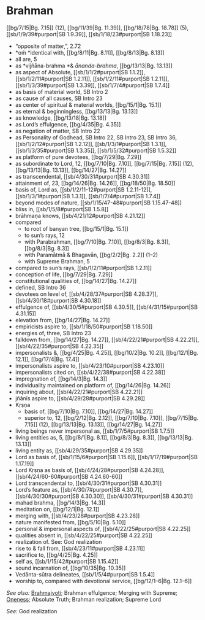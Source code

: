 # Brahman

[[bg/7/15|Bg. 7.15]] (12), [[bg/11/39|Bg. 11.39]], [[bg/18/78|Bg. 18.78]] (5), [[sb/1/9/39#purport|SB 1.9.39]], [[sb/1/18/23#purport|SB 1.18.23]]

* “opposite of matter,”, 2.72
* *oṁ *identical with, [[bg/8/11|Bg. 8.11]], [[bg/8/13|Bg. 8.13]]
* all are, 5
* as *vijñāna-brahma *& *ānanda-brahma*, [[bg/13/13|Bg. 13.13]]
* as aspect of Absolute, [[sb/1/1/2#purport|SB 1.1.2]], [[sb/1/2/11#purport|SB 1.2.11]], [[sb/1/2/11#purport|SB 1.2.11]], [[sb/1/3/39#purport|SB 1.3.39]], [[sb/1/7/4#purport|SB 1.7.4]]
* as basis of material world, SB Intro 2
* as cause of all causes, SB Intro 23
* as center of spiritual & material worlds, [[bg/15/1|Bg. 15.1]]
* as eternal & beginningless, [[bg/13/13|Bg. 13.13]]
* as knowledge, [[bg/13/18|Bg. 13.18]]
* as Lord’s effulgence, [[bg/4/35|Bg. 4.35]]
* as negation of matter, SB Intro 22
* as Personality of Godhead, SB Intro 22, SB Intro 23, SB Intro 36, [[sb/1/2/12#purport|SB 1.2.12]], [[sb/1/3/1#purport|SB 1.3.1]], [[sb/1/3/35#purport|SB 1.3.35]], [[sb/1/5/32#purport|SB 1.5.32]]
* as platform of pure devotees, [[bg/7/29|Bg. 7.29]]
* as subordinate to Lord, 12, [[bg/7/10|Bg. 7.10]], [[bg/7/15|Bg. 7.15]] (12), [[bg/13/13|Bg. 13.13]], [[bg/14/27|Bg. 14.27]]
* as transcendental, [[sb/4/30/31#purport|SB 4.30.31]]
* attainment of, 23, [[bg/14/26|Bg. 14.26]], [[bg/18/50|Bg. 18.50]]
* basis of, Lord as, [[sb/1/2/11-12#purport|SB 1.2.11-12]], [[sb/1/3/1#purport|SB 1.3.1]], [[sb/1/7/4#purport|SB 1.7.4]]
* beyond modes of nature, [[sb/1/15/47-48#purport|SB 1.15.47-48]]
* bliss in, [[sb/1/5/8#purport|SB 1.5.8]]
* brāhmaṇa knows, [[sb/4/21/12#purport|SB 4.21.12]]
* compared
  * to root of banyan tree, [[bg/15/1|Bg. 15.1]]
  * to sun’s rays, 12
  * with Parabrahman, [[bg/7/10|Bg. 7.10]], [[bg/8/3|Bg. 8.3]], [[bg/8/3|Bg. 8.3]]
  * with Paramātmā & Bhagavān, [[bg/2/2|Bg. 2.2]] (1–2)
  * with Supreme Brahman, 5
* compared to sun’s rays, [[sb/1/2/11#purport|SB 1.2.11]]
* conception of life, [[bg/7/29|Bg. 7.29]]
* constitutional qualities of, [[bg/14/27|Bg. 14.27]]
* defined, SB Intro 36
* devotees on level of, [[sb/4/28/37#purport|SB 4.28.37]], [[sb/4/30/18#purport|SB 4.30.18]]
* effulgence of, [[sb/4/30/5#purport|SB 4.30.5]], [[sb/4/31/15#purport|SB 4.31.15]]
* elevation from, [[bg/14/27|Bg. 14.27]]
* empiricists aspire to, [[sb/1/18/50#purport|SB 1.18.50]]
* energies of, three, SB Intro 23
* falldown from, [[bg/14/27|Bg. 14.27]], [[sb/4/22/21#purport|SB 4.22.21]], [[sb/4/22/35#purport|SB 4.22.35]]
* impersonalists &, [[bg/4/25|Bg. 4.25]], [[bg/10/2|Bg. 10.2]], [[bg/12/1|Bg. 12.1]], [[bg/17/4|Bg. 17.4]]
* impersonalists aspire to, [[sb/4/23/10#purport|SB 4.23.10]]
* impersonalists cited on, [[sb/4/22/38#purport|SB 4.22.38]]
* impregnation of, [[bg/14/3|Bg. 14.3]]
* individuality maintained on platform of, [[bg/14/26|Bg. 14.26]]
* inquiring about, [[sb/4/22/21#purport|SB 4.22.21]]
* jñānīs aspire to, [[sb/4/29/28#purport|SB 4.29.28]]
* Kṛṣṇa
  * basis of, [[bg/7/10|Bg. 7.10]], [[bg/14/27|Bg. 14.27]]
  * superior to, 12, [[bg/2/12|Bg. 2.12]], [[bg/7/10|Bg. 7.10]], [[bg/7/15|Bg. 7.15]] (12), [[bg/13/13|Bg. 13.13]], [[bg/14/27|Bg. 14.27]]
* living beings never impersonal as, [[sb/1/7/5#purport|SB 1.7.5]]
* living entities as, 5, [[bg/8/1|Bg. 8.1]], [[bg/8/3|Bg. 8.3]], [[bg/13/13|Bg. 13.13]]
* living entity as, [[sb/4/29/35#purport|SB 4.29.35]]
* Lord as basis of, [[sb/1/15/6#purport|SB 1.15.6]], [[sb/1/17/19#purport|SB 1.17.19]]
* Lord Kṛṣṇa as basis of, [[sb/4/24/28#purport|SB 4.24.28]], [[sb/4/24/60-60#purport|SB 4.24.60-60]]
* Lord transcendental to, [[sb/4/30/31#purport|SB 4.30.31]]
* Lord’s feature as, [[sb/4/30/7#purport|SB 4.30.7]], [[sb/4/30/30#purport|SB 4.30.30]], [[sb/4/30/31#purport|SB 4.30.31]]
* mahad brahma, [[bg/14/3|Bg. 14.3]]
* meditation on, [[bg/12/1|Bg. 12.1]]
* merging with, [[sb/4/23/28#purport|SB 4.23.28]]
* nature manifested from, [[bg/5/10|Bg. 5.10]]
* personal & impersonal aspects of, [[sb/4/22/25#purport|SB 4.22.25]]
* qualities absent in, [[sb/4/22/25#purport|SB 4.22.25]]
* realization of. See: God realization
* rise to & fall from, [[sb/4/23/11#purport|SB 4.23.11]]
* sacrifice to, [[bg/4/25|Bg. 4.25]]
* self as, [[sb/1/15/42#purport|SB 1.15.42]]
* sound incarnation of, [[bg/10/35|Bg. 10.35]]
* Vedānta-sūtra delineates, [[sb/1/5/4#purport|SB 1.5.4]]
* worship to, compared with devotional service, [[bg/12/1–6|Bg. 12.1–6]]

*See also:* [Brahmajyoti](entries/brahmajyoti.md); Brahman effulgence; Merging with Supreme; [Oneness](entries/oneness.md); Absolute Truth; Brahman realization; Supreme Lord

*See:* God realization
